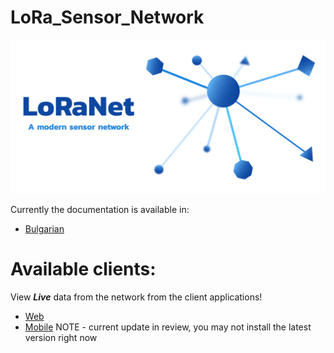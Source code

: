 # LoRa_Sensor_Network

<img src="https://github.com/NikolaTotev/LoRa_Sensor_Network/blob/main/Documentation/Graphics/GooglePlay_Feature_Graphic.png" alt="LoRaNet Feature Graphic"/>


Currently the documentation is available in:
- [Bulgarian](https://github.com/NikolaTotev/LoRa_Sensor_Network/blob/main/Documentation/LoRaNet_Documentation.pdf)
# Available clients:
View ***Live*** data from the network from the client applications!
- [Web](http://nikolatotev-001-site2.ctempurl.com/)
- [Mobile](https://play.google.com/store/apps/details?id=com.nikolatotev.lora_flutter_client&hl=en&gl=BG) NOTE - current update in review, you may not install the latest version right now


